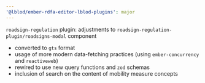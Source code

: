 ```yaml
---
'@lblod/ember-rdfa-editor-lblod-plugins': major
---
```


`roadsign-regulation` plugin: adjustments to `roadsign-regulation-plugin/roadsigns-modal` component
- converted to `gts` format
- usage of more modern data-fetching practices (using `ember-concurrency` and `reactiveweb`)
- rewired to use new query functions and `zod` schemas
- inclusion of search on the content of mobility measure concepts

